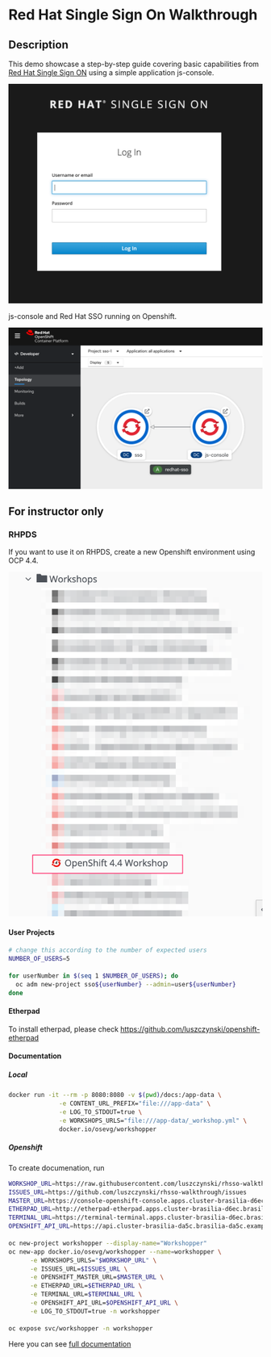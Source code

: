 # Red Hat Single Sign On Walkthrough

## Description

This demo showcase a step-by-step guide covering basic capabilities from [Red Hat Single Sign ON](https://access.redhat.com/products/red-hat-single-sign-on) using a simple application js-console.

![](docs/images/2020-05-27-15-00-27.png)

js-console and Red Hat SSO running on Openshift.

![](docs/images/2020-05-27-14-58-55.png)

## For instructor only

### RHPDS

If you want to use it on RHPDS, create a new Openshift environment using OCP 4.4.

![](docs/images/2020-05-27-09-34-46.png)

#### User Projects

```bash
# change this according to the number of expected users
NUMBER_OF_USERS=5

for userNumber in $(seq 1 $NUMBER_OF_USERS); do
  oc adm new-project sso${userNumber} --admin=user${userNumber}
done
```

#### Etherpad

To install etherpad, please check https://github.com/luszczynski/openshift-etherpad

#### Documentation

##### Local

```bash
docker run -it --rm -p 8080:8080 -v $(pwd)/docs:/app-data \
              -e CONTENT_URL_PREFIX="file:///app-data" \
              -e LOG_TO_STDOUT=true \
              -e WORKSHOPS_URLS="file:///app-data/_workshop.yml" \
              docker.io/osevg/workshopper
```

##### Openshift

To create documenation, run

```bash
WORKSHOP_URL=https://raw.githubusercontent.com/luszczynski/rhsso-walkthrough/master/docs/_workshop.yml
ISSUES_URL=https://github.com/luszczynski/rhsso-walkthrough/issues
MASTER_URL=https://console-openshift-console.apps.cluster-brasilia-d6ec.brasilia-d6ec.example.opentlc.com/
ETHERPAD_URL=http://etherpad-etherpad.apps.cluster-brasilia-d6ec.brasilia-d6ec.example.opentlc.com/p/workshop
TERMINAL_URL=https://terminal-terminal.apps.cluster-brasilia-d6ec.brasilia-d6ec.example.opentlc.com/
OPENSHIFT_API_URL=https://api.cluster-brasilia-da5c.brasilia-da5c.example.opentlc.com:6443

oc new-project workshopper --display-name="Workshopper"
oc new-app docker.io/osevg/workshopper --name=workshopper \
      -e WORKSHOPS_URLS="$WORKSHOP_URL" \
      -e ISSUES_URL=$ISSUES_URL \
      -e OPENSHIFT_MASTER_URL=$MASTER_URL \
      -e ETHERPAD_URL=$ETHERPAD_URL \
      -e TERMINAL_URL=$TERMINAL_URL \
      -e OPENSHIFT_API_URL=$OPENSHIFT_API_URL \
      -e LOG_TO_STDOUT=true -n workshopper

oc expose svc/workshopper -n workshopper
```

Here you can see [full documentation](docs.md)